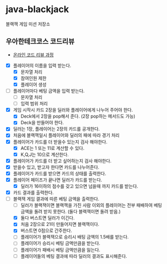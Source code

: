 # java-blackjack
블랙잭 게임 미션 저장소

## 우아한테크코스 코드리뷰
* [온라인 코드 리뷰 과정](https://github.com/woowacourse/woowacourse-docs/blob/master/maincourse/README.md)


- [x]  플레이어의 이름을 입력 받는다.
    - [x]  문자열 처리
    - [x]  참여인원 제한
    - [x]  플레이어 생성
- [ ]  플레이어마다 베팅 금액을 입력 받는다.
    - [ ]  문자열 처리
    - [ ]  입력 범위 처리  
- [x]  게임 시작시 카드 2장을 딜러와 플레이어에게 나누어 주어야 한다.
    - [x]  Deck에서 2장을 pop해서 준다. (2장 pop하는 메서드도 가능)
    - [x]  Deck을 만들어야 한다.
- [x]  딜러는 1장, 플레이어는 2장의 카드를 공개한다.
- [x]  처음에 블랙잭일시 플레이어와 딜러의 패에 따라 경기 처리
- [x]  플레이어가 카드를 더 받을수 있는지 검사 해야한다.
    - [x]  ACE는 1 또는 11로 계산할 수 있다.
    - [x]  K,Q,J는 10으로 계산한다.
- [x]  플레이어가 카드를 더 받고 싶어하는지 검사 해야한다.
- [x]  받을수 있고, 받고자 한다면 카드를 나누어준다.
- [x]  플레이어가 카드를 받으면 카드의 상태를 출력한다.
- [x]  플레이어 페이즈가 끝나면 딜러가 카드를 받는다.
    - [x]  딜러가 16이하의 점수를 갖고 있으면 넘을때 까지 카드를 받는다.
- [x]  카드 결과를 출력한다.
- [ ]  블랙잭 게임 결과에 따른 베팅 금액을 출력한다.
    - [ ]  딜러가 블랙잭이면 블랙잭을 가진 사람 이외의 플레이어는 전부 패배하여 베팅 금액을 돌려 받지 못한다. (둘다 블랙잭이면 돌려 받음.)
    - [x]  둘다 버스트면 딜러가 이긴다.
    - [x]  처음 2장으로 21이 만들어지면 블랙잭이다.
    - [x]  버스트면 0점으로 간주한다.
    - [ ]  플레이어가 블랙잭으로 승리시 배팅 금액의 1.5배를 받는다.
    - [ ]  플레이어가 승리시 베팅 금액만큼을 받는다.
    - [ ]  플레이어가 패배시 베팅 금액만큼을 잃는다.
    - [ ]  플레이어들의 베팅 결과에 따라 딜러의 결과도 표시해준다. 